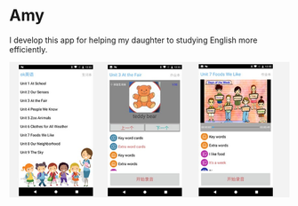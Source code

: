 # Amy
I develop this app for helping my daughter to studying English more efficiently.

![study key words](https://github.com/sunjinbo/amy/blob/master/doc/screenshot.jpg)




